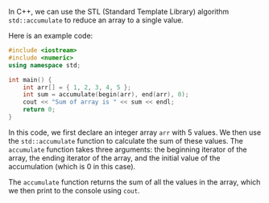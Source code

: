 In C++, we can use the STL (Standard Template Library) algorithm `std::accumulate` to reduce an array to a single value.

Here is an example code:

```c++
#include <iostream>
#include <numeric>
using namespace std;

int main() {
    int arr[] = { 1, 2, 3, 4, 5 };
    int sum = accumulate(begin(arr), end(arr), 0);
    cout << "Sum of array is " << sum << endl;
    return 0;
}
```

In this code, we first declare an integer array `arr` with 5 values. We then use the `std::accumulate` function to calculate the sum of these values. The `accumulate` function takes three arguments: the beginning iterator of the array, the ending iterator of the array, and the initial value of the accumulation (which is 0 in this case).

The `accumulate` function returns the sum of all the values in the array, which we then print to the console using `cout`.